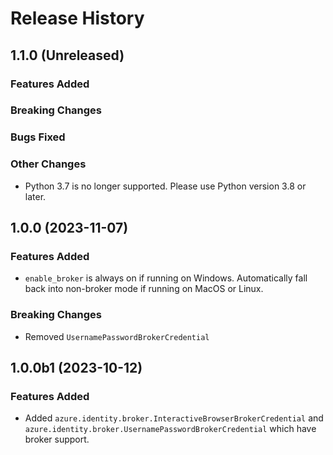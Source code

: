 # Release History

## 1.1.0 (Unreleased)

### Features Added

### Breaking Changes

### Bugs Fixed

### Other Changes

- Python 3.7 is no longer supported. Please use Python version 3.8 or later.

## 1.0.0 (2023-11-07)

### Features Added

- `enable_broker` is always on if running on Windows. Automatically fall back into non-broker mode if running on MacOS or Linux.

### Breaking Changes

- Removed `UsernamePasswordBrokerCredential`

## 1.0.0b1 (2023-10-12)

### Features Added

- Added `azure.identity.broker.InteractiveBrowserBrokerCredential`
  and `azure.identity.broker.UsernamePasswordBrokerCredential` which have broker support.
